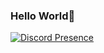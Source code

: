 ### Hello World👋
[![Discord Presence](https://lanyard.cnrad.dev/api/790614903622729818)](https://discord.com/users/790614903622729818)
